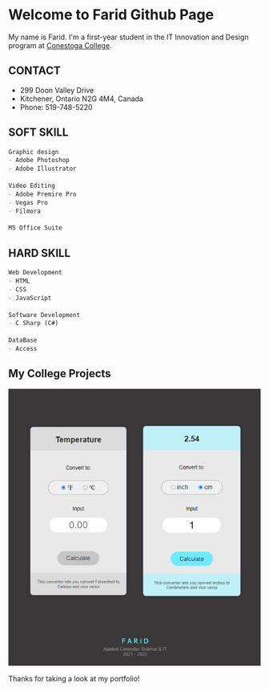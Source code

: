 # Welcome to Farid Github Page

My name is Farid. I'm a first-year student in the IT Innovation and Design program at [Conestoga College](https://www.conestogac.on.ca/).

## CONTACT
- 299 Doon Valley Drive
- Kitchener, Ontario N2G 4M4, Canada
- Phone: 519-748-5220


## SOFT SKILL
```markdown
Graphic design
- Adobe Photoshop
- Adobe Illustrator

Video Editing
- Adobe Premire Pro
- Vegas Pro
- Filmora
 
MS Office Suite

```


## HARD SKILL
```markdown
Web Development
- HTML
- CSS
- JavaScript

Software Development
- C Sharp (C#)

DataBase
- Access

```

## My College Projects

![](images/01.png)


Thanks for taking a look at my portfolio!
